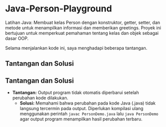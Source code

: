 # Java-Person-Playground
Latihan Java: Membuat kelas Person dengan konstruktor, getter, setter, dan metode untuk menampilkan informasi dan memberikan greetings. Proyek ini bertujuan untuk memperkuat pemahaman tentang kelas dan objek sebagai dasar OOP.

Selama menjalankan kode ini, saya menghadapi beberapa tantangan.
## Tantangan dan Solusi
## Tantangan dan Solusi
* **Tantangan:** Output program tidak otomatis diperbarui setelah perubahan kode dilakukan.
    * **Solusi:** Memahami bahwa perubahan pada kode Java (.java) tidak langsung tercermin pada output. Diperlukan kompilasi ulang menggunakan perintah `javac PersonDemo.java` lalu `java PersonDemo` agar output program menampilkan hasil perubahan terbaru.
